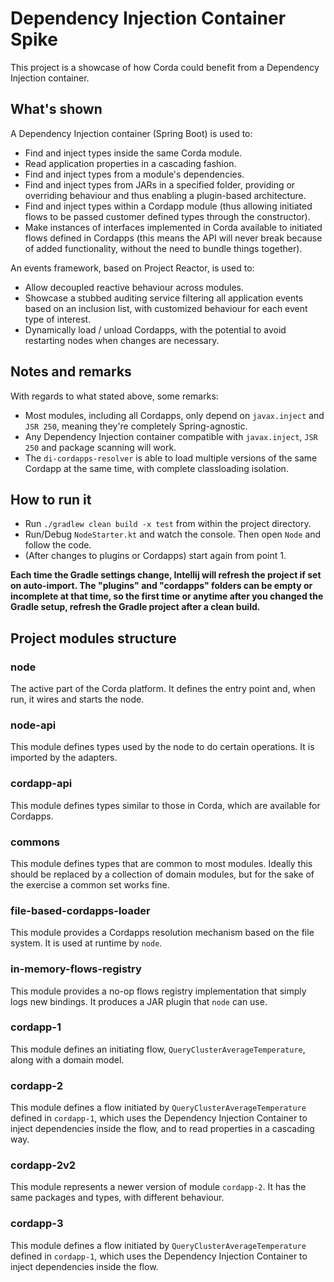 # Dependency Injection Container Spike

This project is a showcase of how Corda could benefit from a Dependency Injection container.

## What's shown

A Dependency Injection container (Spring Boot) is used to:

- Find and inject types inside the same Corda module.
- Read application properties in a cascading fashion.
- Find and inject types from a module's dependencies.
- Find and inject types from JARs in a specified folder, providing or overriding behaviour and thus enabling a plugin-based architecture.
- Find and inject types within a Cordapp module (thus allowing initiated flows to be passed customer defined types through the constructor).
- Make instances of interfaces implemented in Corda available to initiated flows defined in Cordapps (this means the API will never break because of added functionality, without the need to bundle things together).

An events framework, based on Project Reactor, is used to:

- Allow decoupled reactive behaviour across modules.
- Showcase a stubbed auditing service filtering all application events based on an inclusion list, with customized behaviour for each event type of interest.
- Dynamically load / unload Cordapps, with the potential to avoid restarting nodes when changes are necessary.

## Notes and remarks

With regards to what stated above, some remarks:

- Most modules, including all Cordapps, only depend on `javax.inject` and `JSR 250`, meaning they're completely Spring-agnostic.
- Any Dependency Injection container compatible with `javax.inject`, `JSR 250` and package scanning will work.
- The `di-cordapps-resolver` is able to load multiple versions of the same Cordapp at the same time, with complete classloading isolation.

## How to run it

- Run `./gradlew clean build -x test` from within the project directory.
- Run/Debug `NodeStarter.kt` and watch the console. Then open `Node` and follow the code.
- (After changes to plugins or Cordapps) start again from point 1.

**Each time the Gradle settings change, Intellij will refresh the project if set on auto-import. The "plugins" and "cordapps" folders can be empty or incomplete at that time, so the first time or anytime after you changed the Gradle setup, refresh the Gradle project after a clean build.**

## Project modules structure

### node

The active part of the Corda platform. It defines the entry point and, when run, it wires and starts the node.

### node-api

This module defines types used by the node to do certain operations. It is imported by the adapters.

### cordapp-api

This module defines types similar to those in Corda, which are available for Cordapps.

### commons

This module defines types that are common to most modules. Ideally this should be replaced by a collection of domain modules, but for the sake of the exercise a common set works fine.

### file-based-cordapps-loader

This module provides a Cordapps resolution mechanism based on the file system.
It is used at runtime by `node`.

### in-memory-flows-registry

This module provides a no-op flows registry implementation that simply logs new bindings.
It produces a JAR plugin that `node` can use.

### cordapp-1

This module defines an initiating flow, `QueryClusterAverageTemperature`, along with a domain model.

### cordapp-2

This module defines a flow initiated by `QueryClusterAverageTemperature` defined in `cordapp-1`, which uses the Dependency Injection Container to inject dependencies inside the flow, and to read properties in a cascading way.

### cordapp-2v2

This module represents a newer version of module `cordapp-2`. It has the same packages and types, with different behaviour.

### cordapp-3

This module defines a flow initiated by `QueryClusterAverageTemperature` defined in `cordapp-1`, which uses the Dependency Injection Container to inject dependencies inside the flow.